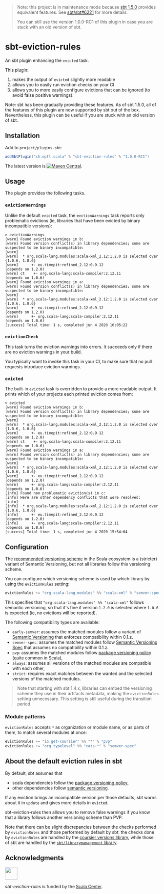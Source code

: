 > Note: this project is in maintenance mode because [sbt 1.5.0](https://github.com/sbt/sbt/milestone/68?closed=1)
> provides equivalent features. See [sbt/sbt#6221](https://github.com/sbt/sbt/pull/6221)
> for more details.
> 
> You can still use the version 1.0.0-RC1 of this plugin in case you
> are stuck with an old version of sbt.

# sbt-eviction-rules

An sbt plugin enhancing the `evicted` task.

This plugin:

1. makes the output of `evicted` slightly more readable
2. allows you to easily run eviction checks on your CI
3. allows you to more easily configure evictions that can be ignored
   (to avoid false positive warnings).

Note: sbt has been gradually providing these features. As of sbt
1.5.0, all of the features of this plugin are now supported by sbt
out of the box. Nevertheless, this plugin can be useful if you are
stuck with an old version of sbt.

## Installation

Add to `project/plugins.sbt`:
```scala
addSbtPlugin("ch.epfl.scala" % "sbt-eviction-rules" % "1.0.0-RC1")
```
The latest version is [![Maven Central](https://img.shields.io/maven-central/v/ch.epfl.scala/sbt-eviction-rules-dummy_2.12.svg)](https://maven-badges.herokuapp.com/maven-central/ch.epfl.scala/sbt-eviction-rules-dummy_2.12).

## Usage

The plugin provides the following tasks.

### `evictionWarnings`

Unlike the default `evicted` task, the `evctionWarnings` task reports only problematic
evictions (ie, libraries that have been evicted by binary incompatible versions):

```
> evictionWarnings
[warn] Found eviction warnings in b:
[warn] Found version conflict(s) in library dependencies; some are suspected to be binary incompatible:
[warn]
[warn] 	* org.scala-lang.modules:scala-xml_2.12:1.2.0 is selected over {1.0.6, 1.0.6}
[warn] 	    +- eu.timepit:refined_2.12:0.9.12                     (depends on 1.2.0)
[warn] ct    +- org.scala-lang:scala-compiler:2.12.11              (depends on 1.0.6)
[warn] Found eviction warnings in a:
[warn] Found version conflict(s) in library dependencies; some are suspected to be binary incompatible:
[warn]
[warn] 	* org.scala-lang.modules:scala-xml_2.12:1.2.0 is selected over {1.0.6, 1.0.6}
[warn] 	    +- eu.timepit:refined_2.12:0.9.12                     (depends on 1.2.0)
[warn] 	    +- org.scala-lang:scala-compiler:2.12.11              (depends on 1.0.6)
[success] Total time: 1 s, completed jun 4 2020 16:05:22
```

### `evictionCheck`

This task turns the eviction warnings into errors. It succeeds only if
there are no eviction warnings in your build.

You typically want to invoke this task in your CI, to make sure that no
pull requests introduce eviction warnings.

### `evicted`

The built-in `evicted` task is overridden to provide a more readable output.
It prints which of your projects each printed eviction comes from:

```
> evicted
[warn] Found eviction warnings in b:
[warn] Found version conflict(s) in library dependencies; some are suspected to be binary incompatible:
[warn]
[warn] 	* org.scala-lang.modules:scala-xml_2.12:1.2.0 is selected over {1.0.6, 1.0.6}
[warn] 	    +- eu.timepit:refined_2.12:0.9.12                     (depends on 1.2.0)
[warn] ct    +- org.scala-lang:scala-compiler:2.12.11              (depends on 1.0.6)
[warn] Found eviction warnings in a:
[warn] Found version conflict(s) in library dependencies; some are suspected to be binary incompatible:
[warn]
[warn] 	* org.scala-lang.modules:scala-xml_2.12:1.2.0 is selected over {1.0.6, 1.0.6}
[warn] 	    +- eu.timepit:refined_2.12:0.9.12                     (depends on 1.2.0)
[warn] 	    +- org.scala-lang:scala-compiler:2.12.11              (depends on 1.0.6)
[info] Found non problematic eviction(s) in c:
[info] Here are other dependency conflicts that were resolved:
[info]
[info] 	* org.scala-lang.modules:scala-xml_2.12:1.2.0 is selected over {1.0.6, 1.0.6}
[info] 	    +- eu.timepit:refined_2.12:0.9.12                     (depends on 1.2.0)
[info] 	    +- org.scala-lang:scala-compiler:2.12.11              (depends on 1.0.6)
[success] Total time: 1 s, completed jun 4 2020 15:54:04
```

## Configuration

The [recommended versioning scheme] in the Scala ecosystem is a (stricter) variant
of Semantic Versioning, but not all libraries follow this versioning scheme.

You can configure which versioning scheme is used by which library by using the
`evictionRules` setting:

```scala
evictionRules += "org.scala-lang.modules" %% "scala-xml" % "semver-spec"
```

This specifies that `"org.scala-lang.modules" %% "scala-xml"` follows
semantic versioning, so that it's fine if version `1.2.0` is selected
where `1.0.6` is expected (ie, no evictions will be reported).

The following compatibility types are available:
- `early-semver`: assumes the matched modules follow a variant of [Semantic Versioning](https://semver.org) that enforces compatibility within 0.1.z.
- `semver-spec`: assumes the matched modules follow [Semantic Versioning Spec](https://semver.org) that assumes no compatibility within 0.1.z.
- `pvp`: assumes the matched modules follow [package versioning policy](https://pvp.haskell.org) (quite common in Scala),
- `always`: assumes all versions of the matched modules are compatible with each other,
- `strict`: requires exact matches between the wanted and the selected versions of the matched modules.

> Note that starting with sbt 1.4.x, libraries can embed the versioning
> scheme they use in their artifacts metadata, making the `evictionRules`
> setting unnecessary. This setting is still useful during the transition
> period.

### Module patterns

`evictionRules` accepts `*` as organization or module name, or as parts of them, to match several modules at once:

```scala
evictionRules += "io.get-coursier" %% "*" % "pvp"
evictionRules += "org.typelevel" %% "cats-*" % "semver-spec"
```

## About the default eviction rules in sbt

By default, sbt assumes that
- scala dependencies follow the [package versioning policy](https://pvp.haskell.org),
- other dependencies follow [semantic versioning](https://semver.org).

If any eviction brings an incompatible version per those defaults, sbt warns about it in `update`
and gives more details in `evicted`.

sbt-eviction-rules then allows you to remove false warnings if you know that a library follows
another versioning scheme than PVP.

Note that there can be slight discrepancies between the checks
performed by `evictionRules` and those performed by default by sbt:
the checks done by `evictionRules` are handled by the
[coursier versions library](https://github.com/coursier/versions), while those
of sbt are handled by the [`sbt/librarymanagement` library](https://github.com/sbt/librarymanagement).

## Acknowledgments

<img src="https://scala.epfl.ch/resources/img/scala-center-swirl.png" width="40px" />

*sbt-eviction-rules* is funded by the [Scala Center](https://scala.epfl.ch).

[recommended versioning scheme]: https://docs.scala-lang.org/overviews/core/binary-compatibility-for-library-authors.html#recommended-versioning-scheme
